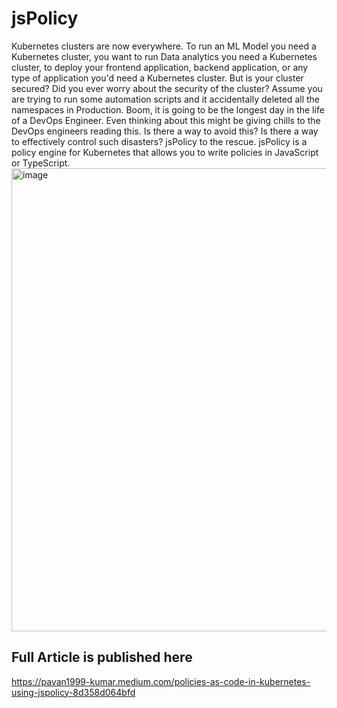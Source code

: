 # jsPolicy
Kubernetes clusters are now everywhere. To run an ML Model you need a Kubernetes cluster, you want to run Data analytics you need a Kubernetes cluster, to deploy your frontend application, backend application, or any type of application you'd need a Kubernetes cluster. But is your cluster secured? Did you ever worry about the security of the cluster? Assume you are trying to run some automation scripts and it accidentally deleted all the namespaces in Production. Boom, it is going to be the longest day in the life of a DevOps Engineer. Even thinking about this might be giving chills to the DevOps engineers reading this. Is there a way to avoid this? Is there a way to effectively control such disasters? jsPolicy to the rescue. jsPolicy is a policy engine for Kubernetes that allows you to write policies in JavaScript or TypeScript.
<img width="741" alt="image" src="https://user-images.githubusercontent.com/34813177/192090931-31d703a7-1bdb-4e83-aae6-372c306ca79d.png">


## Full Article is published here
https://pavan1999-kumar.medium.com/policies-as-code-in-kubernetes-using-jspolicy-8d358d064bfd
